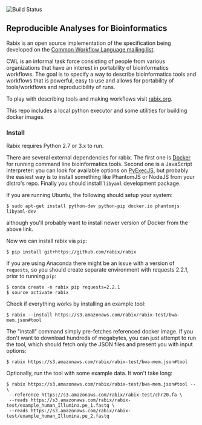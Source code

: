 ![Build Status](https://travis-ci.org/rabix/rabix.svg?branch=devel)

## Reproducible Analyses for Bioinformatics 

Rabix is an open source implementation of the specification being developed on the
 [Common Workflow Language mailing list](https://groups.google.com/forum/#!forum/common-workflow-language).

CWL is an informal task force consisting of people from various organizations that have an interest in portability
 of bioinformatics workflows.
The goal is to specify a way to describe bioinformatics tools and workflows that is powerful,
 easy to use and allows for portability of tools/workflows and reproducibility of runs.

To play with describing tools and making workflows visit [rabix.org](http://rabix.org).

This repo includes a local python executor and some utilities for building docker images.


### Install

Rabix requires Python 2.7 or 3.x to run.

There are several external dependencies for rabix.
The first one is [Docker](https://docs.docker.com/installation/#installation)
for running command line bioinformatics tools.
Second one is a JavaScript interpreter: 
you can look for available options on
[PyExecJS](https://github.com/doloopwhile/PyExecJS),
but probably the easiest  way is to install something like PhantomJS or NodeJS
from your distro's repo.
Finally you should install `libyaml` development package.

If you are running Ubuntu, the following should setup your system:

```
$ sudo apt-get install python-dev python-pip docker.io phantomjs libyaml-dev
```

although you'll probably want to install newer version of Docker from the above link.
 
Now we can install rabix via `pip`:

```
$ pip install git+https://github.com/rabix/rabix
```

If you are using Anaconda there might be an issue with a version of `requests`,
so you should create separate environment with requests 2.2.1,
prior to running `pip`:
 
```
$ conda create -n rabix pip requests=2.2.1
$ source activate rabix
```

Check if everything works by installing an example tool:

```
$ rabix --install https://s3.amazonaws.com/rabix/rabix-test/bwa-mem.json#tool
```

The "install" command simply pre-fetches referenced docker image.
If you don't want to download hundreds of megabytes, you can just attempt to
run the tool, which should fetch only the JSON files and present you with
input options:
 
```
$ rabix https://s3.amazonaws.com/rabix/rabix-test/bwa-mem.json#tool 
```

Optionally, run the tool with some example data. It won't take long:

```
$ rabix https://s3.amazonaws.com/rabix/rabix-test/bwa-mem.json#tool -- \
 --reference https://s3.amazonaws.com/rabix/rabix-test/chr20.fa \
 --reads https://s3.amazonaws.com/rabix/rabix-test/example_human_Illumina.pe_1.fastq \
 --reads https://s3.amazonaws.com/rabix/rabix-test/example_human_Illumina.pe_2.fastq
```
